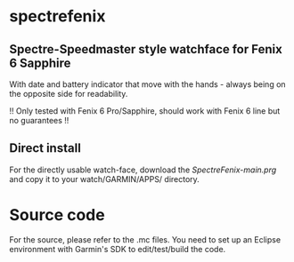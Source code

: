 # spectrefenix
## Spectre-Speedmaster style watchface for Fenix 6 Sapphire 
With date and battery indicator that move with the hands - always being on the opposite side for readability.

!! Only tested with Fenix 6 Pro/Sapphire, should work with Fenix 6 line but no guarantees !!



## Direct install
For the directly usable watch-face, download the *SpectreFenix-main.prg* and copy it to your watch/GARMIN/APPS/ directory.

# Source code
For the source, please refer to the .mc files. You need to set up an Eclipse environment with Garmin's SDK to edit/test/build the code.
